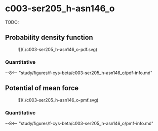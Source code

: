 # c003-ser205_h-asn146_o

TODO:

## Probability density function

<figure markdown>
![](./c003-ser205_h-asn146_o-pdf.svg)
</figure>

### Quantitative

--8<-- "study/figures/f-cys-beta/c003-ser205_h-asn146_o/pdf-info.md"

## Potential of mean force

<figure markdown>
![](./c003-ser205_h-asn146_o-pmf.svg)
</figure>

### Quantitative

--8<-- "study/figures/f-cys-beta/c003-ser205_h-asn146_o/pmf-info.md"
